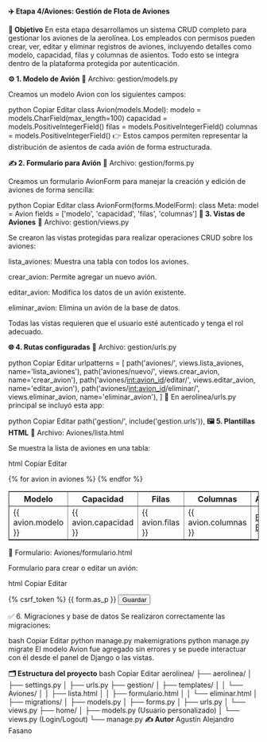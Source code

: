 **✈️ Etapa 4/Aviones: Gestión de Flota de Aviones**

**🧱 Objetivo**
En esta etapa desarrollamos un sistema CRUD completo para gestionar los aviones de la aerolínea. Los empleados con permisos pueden crear, ver, editar y eliminar registros de aviones, incluyendo detalles como modelo, capacidad, filas y columnas de asientos. Todo esto se integra dentro de la plataforma protegida por autenticación.

**⚙️ 1. Modelo de Avión**
📄 Archivo: gestion/models.py

Creamos un modelo Avion con los siguientes campos:

python
Copiar
Editar
class Avion(models.Model):
    modelo = models.CharField(max_length=100)
    capacidad = models.PositiveIntegerField()
    filas = models.PositiveIntegerField()
    columnas = models.PositiveIntegerField()
👉 Estos campos permiten representar la distribución de asientos de cada avión de forma estructurada.

**✍️ 2. Formulario para Avión**
📄 Archivo: gestion/forms.py

Creamos un formulario AvionForm para manejar la creación y edición de aviones de forma sencilla:

python
Copiar
Editar
class AvionForm(forms.ModelForm):
    class Meta:
        model = Avion
        fields = ['modelo', 'capacidad', 'filas', 'columnas']
**🔧 3. Vistas de Aviones**
📄 Archivo: gestion/views.py

Se crearon las vistas protegidas para realizar operaciones CRUD sobre los aviones:

lista_aviones: Muestra una tabla con todos los aviones.

crear_avion: Permite agregar un nuevo avión.

editar_avion: Modifica los datos de un avión existente.

eliminar_avion: Elimina un avión de la base de datos.

Todas las vistas requieren que el usuario esté autenticado y tenga el rol adecuado.

**🌐 4. Rutas configuradas**
📄 Archivo: gestion/urls.py

python
Copiar
Editar
urlpatterns = [
    path('aviones/', views.lista_aviones, name='lista_aviones'),
    path('aviones/nuevo/', views.crear_avion, name='crear_avion'),
    path('aviones/<int:avion_id>/editar/', views.editar_avion, name='editar_avion'),
    path('aviones/<int:avion_id>/eliminar/', views.eliminar_avion, name='eliminar_avion'),
]
📄 En aerolinea/urls.py principal se incluyó esta app:

python
Copiar
Editar
path('gestion/', include('gestion.urls')),
**🖼️ 5. Plantillas HTML**
📄 Archivo: Aviones/lista.html

Se muestra la lista de aviones en una tabla:

html
Copiar
Editar
<table border="1">
  <tr>
    <th>Modelo</th>
    <th>Capacidad</th>
    <th>Filas</th>
    <th>Columnas</th>
    <th>Acciones</th>
  </tr>
  {% for avion in aviones %}
    <tr>
      <td>{{ avion.modelo }}</td>
      <td>{{ avion.capacidad }}</td>
      <td>{{ avion.filas }}</td>
      <td>{{ avion.columnas }}</td>
      <td>
        <a href="{% url 'editar_avion' avion.id %}">Editar</a>
        <a href="{% url 'eliminar_avion' avion.id %}">Eliminar</a>
      </td>
    </tr>
  {% endfor %}
</table>
📄 Formulario: Aviones/formulario.html

Formulario para crear o editar un avión:

html
Copiar
Editar
<form method="POST">
  {% csrf_token %}
  {{ form.as_p }}
  <button type="submit">Guardar</button>
</form>
✅ 6. Migraciones y base de datos
Se realizaron correctamente las migraciones:

bash
Copiar
Editar
python manage.py makemigrations
python manage.py migrate
El modelo Avion fue agregado sin errores y se puede interactuar con él desde el panel de Django o las vistas.

**🗂️ Estructura del proyecto**
bash
Copiar
Editar
aerolinea/
├── aerolinea/
│   ├── settings.py
│   ├── urls.py
├── gestion/
│   ├── templates/
│   │   └── Aviones/
│   │       ├── lista.html
│   │       ├── formulario.html
│   │       └── eliminar.html
│   ├── migrations/
│   ├── models.py
│   ├── forms.py
│   ├── urls.py
│   └── views.py
├── home/
│   ├── models.py (Usuario personalizado)
│   └── views.py (Login/Logout)
└── manage.py
**✍️ Autor**
Agustín Alejandro Fasano